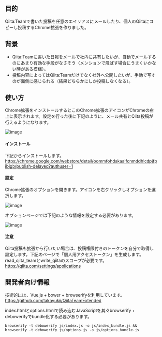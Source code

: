 目的
----

Qiita:Teamで書いた投稿を任意のエイリアスにメールしたり、個人のQiitaにコピーし投稿するChrome拡張を作りました。

背景
----

* Qiita:Teamに書いた日報をメールで社内に共有したいが、自動でメールするのにあまり有効な手段がなさそう（メンションで飛ばす場合にうまくいかない時がある模様）。
* 投稿内容によってはQiita:Teamだけでなく社外へ公開したいが、手動で写すのが面倒に感じられる（結果どちらかにしか投稿しなくなる）。

使い方
----

Chrome拡張をインストールするとこのChrome拡張のアイコンがChromeの右上に表示されます。設定を行った後に下記のように、メール共有とQiita投稿が行えるようになります。

![image](https://qiita-image-store.s3.amazonaws.com/939/39813/fddfab98-ab7b-3791-cb66-9f73e66ca15e.png)

#### インストール

下記からインストールします。
https://chrome.google.com/webstore/detail/oommfohdakaaifcnmddhlcdpjfpibigb/publish-delayed?authuser=1

#### 設定

Chrome拡張のオプションを開きます。アイコンを右クリックしオプションを選択します。

![image](https://qiita-image-store.s3.amazonaws.com/939/39813/60e3fa76-a28c-548a-f72f-676a0032a0dd.png)

オプションページでは下記のような情報を設定する必要があります。

![image](https://qiita-image-store.s3.amazonaws.com/939/39813/344a2f77-9d12-2dee-401e-516ebbd5cc6e.png)

#### 注意

Qiita投稿も拡張から行いたい場合は、投稿権限付きのトークンを自分で取得し設定します。下記のページで「個人用アクセストークン」を生成します。read_qiita_teamとwrite_qiitaのスコープが必要です。
https://qiita.com/settings/applications

開発者向け情報
----

技術的には、Vue.js + bower + browserifyを利用しています。
https://github.com/takayukii/QiitaTeamExtended

index.htmlとoptions.htmlで読み込むJavaScriptを其々browserify + debowerifyでbundle化する必要があります。

```
browserify -t debowerify js/index.js -o js/index_bundle.js && browserify -t debowerify js/options.js -o js/options_bundle.js
```
